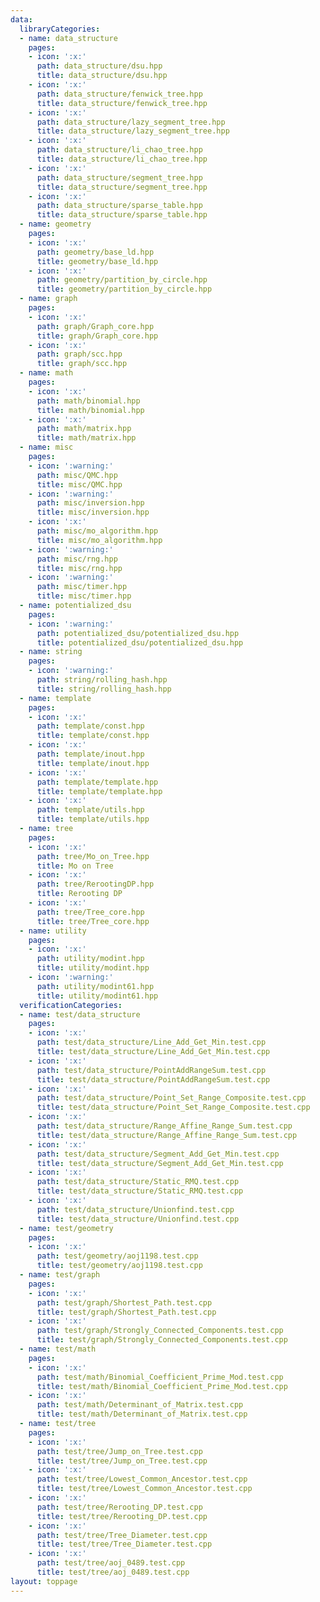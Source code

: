 ```yaml
---
data:
  libraryCategories:
  - name: data_structure
    pages:
    - icon: ':x:'
      path: data_structure/dsu.hpp
      title: data_structure/dsu.hpp
    - icon: ':x:'
      path: data_structure/fenwick_tree.hpp
      title: data_structure/fenwick_tree.hpp
    - icon: ':x:'
      path: data_structure/lazy_segment_tree.hpp
      title: data_structure/lazy_segment_tree.hpp
    - icon: ':x:'
      path: data_structure/li_chao_tree.hpp
      title: data_structure/li_chao_tree.hpp
    - icon: ':x:'
      path: data_structure/segment_tree.hpp
      title: data_structure/segment_tree.hpp
    - icon: ':x:'
      path: data_structure/sparse_table.hpp
      title: data_structure/sparse_table.hpp
  - name: geometry
    pages:
    - icon: ':x:'
      path: geometry/base_ld.hpp
      title: geometry/base_ld.hpp
    - icon: ':x:'
      path: geometry/partition_by_circle.hpp
      title: geometry/partition_by_circle.hpp
  - name: graph
    pages:
    - icon: ':x:'
      path: graph/Graph_core.hpp
      title: graph/Graph_core.hpp
    - icon: ':x:'
      path: graph/scc.hpp
      title: graph/scc.hpp
  - name: math
    pages:
    - icon: ':x:'
      path: math/binomial.hpp
      title: math/binomial.hpp
    - icon: ':x:'
      path: math/matrix.hpp
      title: math/matrix.hpp
  - name: misc
    pages:
    - icon: ':warning:'
      path: misc/QMC.hpp
      title: misc/QMC.hpp
    - icon: ':warning:'
      path: misc/inversion.hpp
      title: misc/inversion.hpp
    - icon: ':x:'
      path: misc/mo_algorithm.hpp
      title: misc/mo_algorithm.hpp
    - icon: ':warning:'
      path: misc/rng.hpp
      title: misc/rng.hpp
    - icon: ':warning:'
      path: misc/timer.hpp
      title: misc/timer.hpp
  - name: potentialized_dsu
    pages:
    - icon: ':warning:'
      path: potentialized_dsu/potentialized_dsu.hpp
      title: potentialized_dsu/potentialized_dsu.hpp
  - name: string
    pages:
    - icon: ':warning:'
      path: string/rolling_hash.hpp
      title: string/rolling_hash.hpp
  - name: template
    pages:
    - icon: ':x:'
      path: template/const.hpp
      title: template/const.hpp
    - icon: ':x:'
      path: template/inout.hpp
      title: template/inout.hpp
    - icon: ':x:'
      path: template/template.hpp
      title: template/template.hpp
    - icon: ':x:'
      path: template/utils.hpp
      title: template/utils.hpp
  - name: tree
    pages:
    - icon: ':x:'
      path: tree/Mo_on_Tree.hpp
      title: Mo on Tree
    - icon: ':x:'
      path: tree/RerootingDP.hpp
      title: Rerooting DP
    - icon: ':x:'
      path: tree/Tree_core.hpp
      title: tree/Tree_core.hpp
  - name: utility
    pages:
    - icon: ':x:'
      path: utility/modint.hpp
      title: utility/modint.hpp
    - icon: ':warning:'
      path: utility/modint61.hpp
      title: utility/modint61.hpp
  verificationCategories:
  - name: test/data_structure
    pages:
    - icon: ':x:'
      path: test/data_structure/Line_Add_Get_Min.test.cpp
      title: test/data_structure/Line_Add_Get_Min.test.cpp
    - icon: ':x:'
      path: test/data_structure/PointAddRangeSum.test.cpp
      title: test/data_structure/PointAddRangeSum.test.cpp
    - icon: ':x:'
      path: test/data_structure/Point_Set_Range_Composite.test.cpp
      title: test/data_structure/Point_Set_Range_Composite.test.cpp
    - icon: ':x:'
      path: test/data_structure/Range_Affine_Range_Sum.test.cpp
      title: test/data_structure/Range_Affine_Range_Sum.test.cpp
    - icon: ':x:'
      path: test/data_structure/Segment_Add_Get_Min.test.cpp
      title: test/data_structure/Segment_Add_Get_Min.test.cpp
    - icon: ':x:'
      path: test/data_structure/Static_RMQ.test.cpp
      title: test/data_structure/Static_RMQ.test.cpp
    - icon: ':x:'
      path: test/data_structure/Unionfind.test.cpp
      title: test/data_structure/Unionfind.test.cpp
  - name: test/geometry
    pages:
    - icon: ':x:'
      path: test/geometry/aoj1198.test.cpp
      title: test/geometry/aoj1198.test.cpp
  - name: test/graph
    pages:
    - icon: ':x:'
      path: test/graph/Shortest_Path.test.cpp
      title: test/graph/Shortest_Path.test.cpp
    - icon: ':x:'
      path: test/graph/Strongly_Connected_Components.test.cpp
      title: test/graph/Strongly_Connected_Components.test.cpp
  - name: test/math
    pages:
    - icon: ':x:'
      path: test/math/Binomial_Coefficient_Prime_Mod.test.cpp
      title: test/math/Binomial_Coefficient_Prime_Mod.test.cpp
    - icon: ':x:'
      path: test/math/Determinant_of_Matrix.test.cpp
      title: test/math/Determinant_of_Matrix.test.cpp
  - name: test/tree
    pages:
    - icon: ':x:'
      path: test/tree/Jump_on_Tree.test.cpp
      title: test/tree/Jump_on_Tree.test.cpp
    - icon: ':x:'
      path: test/tree/Lowest_Common_Ancestor.test.cpp
      title: test/tree/Lowest_Common_Ancestor.test.cpp
    - icon: ':x:'
      path: test/tree/Rerooting_DP.test.cpp
      title: test/tree/Rerooting_DP.test.cpp
    - icon: ':x:'
      path: test/tree/Tree_Diameter.test.cpp
      title: test/tree/Tree_Diameter.test.cpp
    - icon: ':x:'
      path: test/tree/aoj_0489.test.cpp
      title: test/tree/aoj_0489.test.cpp
layout: toppage
---
```

